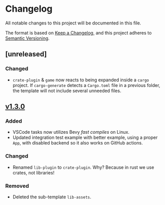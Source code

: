 # Changelog
All notable changes to this project will be documented in this file.

The format is based on [Keep a Changelog](https://keepachangelog.com/en/1.0.0/),
and this project adheres to [Semantic Versioning](https://semver.org/spec/v2.0.0.html).

## [unreleased]
### Changed
- `crate-plugin` & `game` now reacts to being expanded inside a `cargo` project. If 
`cargo-generate` detects a `Cargo.toml` file in a previous folder, the template will not include 
several unneeded files.

## [v1.3.0]
### Added
- VSCode tasks now utilizes Bevy *fast compiles* on Linux.
- Updated integration test example with better example, using a proper `App`, with disabled
backend so it also works on GitHub actions.

### Changed
- Renamed `lib-plugin` to `crate-plugin`. Why? Because in rust we use crates, not libraries!

### Removed
- Deleted the sub-template `lib-assets`.

[v1.3.0]: https://github.com/
